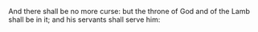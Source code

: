And there shall be no more curse: but the throne of God and of the Lamb shall be in it; and his servants shall serve him:
